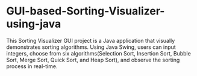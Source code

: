 # GUI-based-Sorting-Visualizer-using-java
This Sorting Visualizer GUI project is a Java application that visually demonstrates sorting algorithms. Using Java Swing, users can input integers, choose from six algorithms(Selection Sort, Insertion Sort, Bubble Sort, Merge Sort, Quick Sort, and Heap Sort), and observe the sorting process in real-time. 
